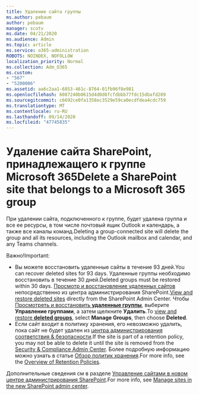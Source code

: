 ```yaml
---
title: Удаление сайта группы
ms.author: pebaum
author: pebaum
manager: scotv
ms.date: 04/21/2020
ms.audience: Admin
ms.topic: article
ms.service: o365-administration
ROBOTS: NOINDEX, NOFOLLOW
localization_priority: Normal
ms.collection: Adm_O365
ms.custom:
- "567"
- "5200006"
ms.assetid: aa6c2aa1-6853-461c-8764-01fb96f8e981
ms.openlocfilehash: 6087240b0615d4d0d6fcfdbbb77fdc15dbafd289
ms.sourcegitcommit: c6692ce0fa1358ec3529e59ca0ecdfdea4cdc759
ms.translationtype: MT
ms.contentlocale: ru-RU
ms.lasthandoff: 09/14/2020
ms.locfileid: "47745835"
---
```

# <a name="delete-a-sharepoint-site-that-belongs-to-a-microsoft-365-group"></a><span data-ttu-id="ae698-102">Удаление сайта SharePoint, принадлежащего к группе Microsoft 365</span><span class="sxs-lookup"><span data-stu-id="ae698-102">Delete a SharePoint site that belongs to a Microsoft 365 group</span></span>

<span data-ttu-id="ae698-103">При удалении сайта, подключенного к группе, будет удалена группа и все ее ресурсы, в том числе почтовый ящик Outlook и календарь, а также все каналы команд.</span><span class="sxs-lookup"><span data-stu-id="ae698-103">Deleting a group-connected site will delete the group and all its resources, including the Outlook mailbox and calendar, and any Teams channels.</span></span>
  
<span data-ttu-id="ae698-104">Важно!</span><span class="sxs-lookup"><span data-stu-id="ae698-104">Important:</span></span>

- <span data-ttu-id="ae698-105">Вы можете восстановить удаленные сайты в течение 93 дней.</span><span class="sxs-lookup"><span data-stu-id="ae698-105">You can recover deleted sites for 93 days.</span></span> <span data-ttu-id="ae698-106">Удаленные группы необходимо восстановить в течение 30 дней.</span><span class="sxs-lookup"><span data-stu-id="ae698-106">Deleted groups must be restored within 30 days.</span></span> <span data-ttu-id="ae698-107">[Просмотр и восстановление удаленных сайтов](https://admin.microsoft.com/sharepoint?page=recyclebin&modern=true) непосредственно из центра администрирования SharePoint.</span><span class="sxs-lookup"><span data-stu-id="ae698-107">[View and restore deleted sites](https://admin.microsoft.com/sharepoint?page=recyclebin&modern=true) directly from the SharePoint Admin Center.</span></span> <span data-ttu-id="ae698-108">Чтобы [Просмотреть и восстановить **удаленные группы**](https://outlook.office.com/people/group/deleted), выберите **Управление группами**, а затем щелкните **Удалить**.</span><span class="sxs-lookup"><span data-stu-id="ae698-108">To [view and restore **deleted groups**](https://outlook.office.com/people/group/deleted), select **Manage Groups**, then choose **Deleted**.</span></span>
- <span data-ttu-id="ae698-109">Если сайт входит в политику хранения, его невозможно удалить, пока сайт не будет удален из [центра администрирования соответствия & безопасности](https://protection.office.com/?rfr=AdminCenter#/retention).</span><span class="sxs-lookup"><span data-stu-id="ae698-109">If the site is part of a retention policy, you may not be able to delete it until the site is removed from the [Security & Compliance Admin Center](https://protection.office.com/?rfr=AdminCenter#/retention).</span></span> <span data-ttu-id="ae698-110">Более подробную информацию можно узнать в статье [Обзор политик хранения](https://docs.microsoft.com/microsoft-365/compliance/retention-policies).</span><span class="sxs-lookup"><span data-stu-id="ae698-110">For more info, see the [Overview of Retention Policies](https://docs.microsoft.com/microsoft-365/compliance/retention-policies).</span></span>
  
<span data-ttu-id="ae698-111">Дополнительные сведения см в разделе [Управление сайтами в новом центре администрирования SharePoint](https://docs.microsoft.com/sharepoint/manage-sites-in-new-admin-center).</span><span class="sxs-lookup"><span data-stu-id="ae698-111">For more info, see [Manage sites in the new SharePoint admin center](https://docs.microsoft.com/sharepoint/manage-sites-in-new-admin-center).</span></span>
